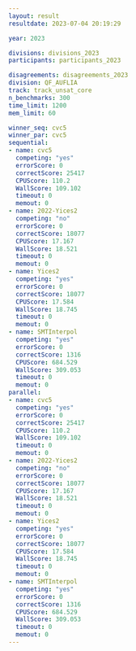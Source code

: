```yaml
---
layout: result
resultdate: 2023-07-04 20:19:29

year: 2023

divisions: divisions_2023
participants: participants_2023

disagreements: disagreements_2023
division: QF_AUFLIA
track: track_unsat_core
n_benchmarks: 300
time_limit: 1200
mem_limit: 60

winner_seq: cvc5
winner_par: cvc5
sequential:
- name: cvc5
  competing: "yes"
  errorScore: 0
  correctScore: 25417
  CPUScore: 110.2
  WallScore: 109.102
  timeout: 0
  memout: 0
- name: 2022-Yices2
  competing: "no"
  errorScore: 0
  correctScore: 18077
  CPUScore: 17.167
  WallScore: 18.521
  timeout: 0
  memout: 0
- name: Yices2
  competing: "yes"
  errorScore: 0
  correctScore: 18077
  CPUScore: 17.584
  WallScore: 18.745
  timeout: 0
  memout: 0
- name: SMTInterpol
  competing: "yes"
  errorScore: 0
  correctScore: 1316
  CPUScore: 684.529
  WallScore: 309.053
  timeout: 0
  memout: 0
parallel:
- name: cvc5
  competing: "yes"
  errorScore: 0
  correctScore: 25417
  CPUScore: 110.2
  WallScore: 109.102
  timeout: 0
  memout: 0
- name: 2022-Yices2
  competing: "no"
  errorScore: 0
  correctScore: 18077
  CPUScore: 17.167
  WallScore: 18.521
  timeout: 0
  memout: 0
- name: Yices2
  competing: "yes"
  errorScore: 0
  correctScore: 18077
  CPUScore: 17.584
  WallScore: 18.745
  timeout: 0
  memout: 0
- name: SMTInterpol
  competing: "yes"
  errorScore: 0
  correctScore: 1316
  CPUScore: 684.529
  WallScore: 309.053
  timeout: 0
  memout: 0
---
```

